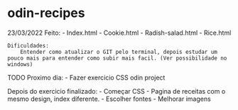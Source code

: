 # odin-recipes

23/03/2022
    Feito:
        - Index.html
        - Cookie.html
        - Radish-salad.html
        - Rice.html
    
    Dificuldades: 
        Entender como atualizar o GIT pelo terminal, depois estudar um pouco mais para entender como subir mais facil. (Ver possibilidade no windows)

TODO Proximo dia: 
    - Fazer exercicio CSS odin project

Depois do exercicio finalizado:
    - Começar CSS
    - Pagina de receitas com o mesmo design, index diferente.
    - Escolher fontes
    - Melhorar imagens



